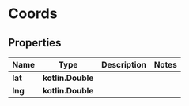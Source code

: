 
# Coords

## Properties
Name | Type | Description | Notes
------------ | ------------- | ------------- | -------------
**lat** | **kotlin.Double** |  | 
**lng** | **kotlin.Double** |  | 



